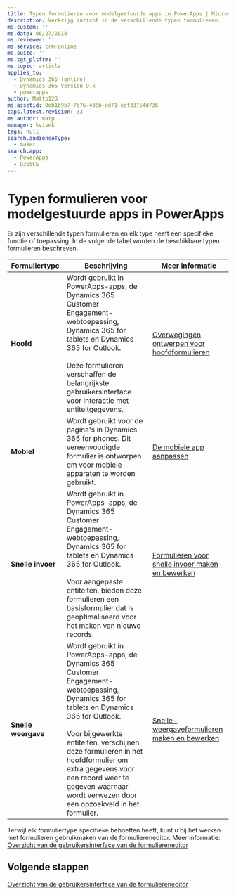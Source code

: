 ```yaml
---
title: Typen formulieren voor modelgestuurde apps in PowerApps | MicrosoftDocs
description: Verkrijg inzicht in de verschillende typen formulieren
ms.custom: ''
ms.date: 06/27/2018
ms.reviewer: ''
ms.service: crm-online
ms.suite: ''
ms.tgt_pltfrm: ''
ms.topic: article
applies_to:
  - Dynamics 365 (online)
  - Dynamics 365 Version 9.x
  - powerapps
author: Mattp123
ms.assetid: 0eb1b9b7-7b76-435b-ad71-ecf33754d736
caps.latest.revision: 33
ms.author: matp
manager: kvivek
tags: null
search.audienceType:
  - maker
search.app:
  - PowerApps
  - D365CE
---
```

# <a name="type-of-model-driven-app-forms-in-powerapps"></a>Typen formulieren voor modelgestuurde apps in PowerApps

 Er zijn verschillende typen formulieren en elk type heeft een specifieke functie of toepassing. In de volgende tabel worden de beschikbare typen formulieren beschreven.  
  
|Formuliertype|Beschrijving|Meer informatie|  
|---------------|-----------------|-----------------|  
|**Hoofd**|Wordt gebruikt in PowerApps-apps, de Dynamics 365 Customer Engagement-webtoepassing, Dynamics 365 for tablets en Dynamics 365 for Outlook.<br /><br /> Deze formulieren verschaffen de belangrijkste gebruikersinterface voor interactie met entiteitgegevens.|[Overwegingen ontwerpen voor hoofdformulieren](design-considerations-main-forms.md)|  
|**Mobiel**|Wordt gebruikt voor de pagina's in Dynamics 365 for phones. Dit vereenvoudigde formulier is ontworpen om voor mobiele apparaten te worden gebruikt.|[De mobiele app aanpassen](https://docs.microsoft.com/dynamics365/customer-engagement/customize/customize-phones-tablets)  |  
|**Snelle invoer**|Wordt gebruikt in PowerApps-apps, de Dynamics 365 Customer Engagement-webtoepassing, Dynamics 365 for tablets en Dynamics 365 for Outlook.<br /><br /> Voor aangepaste entiteiten, bieden deze formulieren een basisformulier dat is geoptimaliseerd voor het maken van nieuwe records.|[Formulieren voor snelle invoer maken en bewerken](create-edit-quick-view-forms.md) |  
|**Snelle weergave**|Wordt gebruikt in PowerApps-apps, de Dynamics 365 Customer Engagement-webtoepassing, Dynamics 365 for tablets en Dynamics 365 for Outlook.<br /><br /> Voor bijgewerkte entiteiten, verschijnen deze formulieren in het hoofdformulier om extra gegevens voor een record weer te gegeven waarnaar wordt verwezen door een opzoekveld in het formulier.|[Snelle-weergaveformulieren maken en bewerken](create-edit-quick-view-forms.md)|  

Terwijl elk formuliertype specifieke behoeften heeft, kunt u bij het werken met formulieren gebruikmaken van de formuliereneditor. Meer informatie: [Overzicht van de gebruikersinterface van de formuliereneditor](form-editor-user-interface-legacy.md)


## <a name="next-steps"></a>Volgende stappen

[Overzicht van de gebruikersinterface van de formuliereneditor](form-editor-user-interface-legacy.md)
